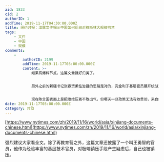 ```yaml
---
aid: 1833
cid: 2
authorID: 1
addTime: 2019-11-17T04:30:00.000Z
title: 纽约时报：泄露文件揭示中国如何组织对穆斯林大规模拘禁
tags:
    - 文件
    - 中国
    - 规模
comments:
    -
        authorID: 2199
        addTime: 2019-11-17T05:00:00.000Z
        content: >-
            如果有爆料节点，这篇文章就好归类了。


            另外之前的新疆书记张春贤柔性治疆的思路是对的，完全利于基层官员展开统战工作。虽然不可能完全解决问题，但话又说回来，目前这个体制下谁上台也没办法彻底解决维汉之间的宗教和民族问题，即便中国立刻民主化，少数民族问题都是难以解决的。


            现在陈全国表面上是把维维压着不敢出气，但哪天一旦政策无法有效贯彻，来自维维的剧烈反扑是必然的。等于说是把高压锅又盖紧了，下面的火也加大了，现在就看维稳经费能撑多久。
date: 2019-11-17T05:00:00.000Z
category: 时政
---
```


[https://www.nytimes.com/zh/2019/11/16/world/asia/xinjiang-documents-chinese.html](https://www.nytimes.com/zh/2019/11/16/world/asia/xinjiang-documents-chinese.html)

强烈建议大家看全文。除了再教育营之外，这篇文章还披露了一个叫王勇智的官员，他作为经验丰富的基层技术官员，对极端镇压手段产生疑虑后，自己也被镇压。
